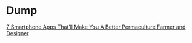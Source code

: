 # Dump
[7 Smartphone Apps That’ll Make You A Better Permaculture Farmer and Designer](https://permacultureapprentice.com/permaculture-apps/)